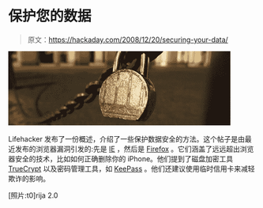 # 保护您的数据

> 原文：<https://hackaday.com/2008/12/20/securing-your-data/>

![](img/49509b87a6d4f22d22dc76799ff6dfab.png "master lock")

Lifehacker 发布了一份概述，介绍了一些保护数据安全的方法。这个帖子是由最近发布的浏览器漏洞引发的:先是 [IE](http://news.bbc.co.uk/2/hi/technology/7784908.stm "BBC NEWS | Technology | Serious security flaw found in IE") ，然后是 [Firefox](http://news.cnet.com/8301-1009_3-10126106-83.html "Mozilla patches highly critical security flaws | Security - CNET News") 。它们涵盖了远远超出浏览器安全的技术，比如如何正确删除你的 iPhone。他们提到了磁盘加密工具 [TrueCrypt](http://www.truecrypt.org/downloads.php "TrueCrypt - Free Open-Source On-The-Fly Disk Encryption Software for Windows Vista/XP, Mac OS X and Linux - Downloads") 以及密码管理工具，如 [KeePass](http://keepass.info/ "KeePass Password Safe") 。他们还建议使用临时信用卡来减轻欺诈的影响。

[照片:t0]rija 2.0